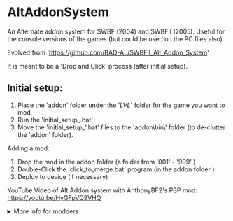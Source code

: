 # AltAddonSystem
An Alternate addon system for SWBF (2004) and SWBFII (2005).
Useful for the console versions of the games (but could be used on the PC files also).

Evolved from 'https://github.com/BAD-AL/SWBFII_Alt_Addon_System'

It is meant to be a 'Drop and Click' process (after initial setup).

## Initial setup:
1. Place the 'addon' folder under the '_LVL_<platform>' folder for the game you want to mod.
1. Run the 'initial_setup_<platform>.bat' 
1. Move the 'initial_setup_<platform>'.bat' files to the 'addon\\bin\\' folder (to de-clutter the 'addon' folder).


Adding a mod:
1. Drop the mod in the addon folder (a folder from '001' - '999' )
1. Double-Click the 'click_to_merge.bat' program (in the addon folder )
1. Deploy to device (if necessary)


YouTube Video of Alt Addon system with AnthonyBF2's PSP mod:
https://youtu.be/HyGFpVQ9VHQ

<details> <summary>More info for modders</summary>

### This addon system does the following:
* Updates 'mission.lvl' to include the 'alternate addon' missions (folders '000-999').
* Updates 'core.lvl' to contain the strings from the 'alternate addon' mods (folders '000-999').

### This addon system enables the following:
* Easy overriding of scripts used in shell.lvl and ingame.lvl.
* Loading of more resources/files for shell.lvl and ingame.lvl.
  * see the addon\\000\\_WORKSPACE_\\ folder for more details.
  * Note: 'ingame' only applicable to SWBFII (2005)

</details>	